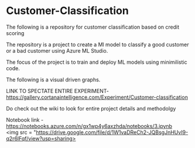 # Customer-Classification
The following is a repository for customer classification based on credit scoring

The repository is a project to create a Ml model to classify a good customer or a bad customer using Azure ML Studio.

The focus of the project is to train and deploy ML models using minimilistic code.

The following is a visual driven graphs.


LINK TO SPECTATE ENTIRE EXPERIMENT- https://gallery.cortanaintelligence.com/Experiment/Customer-classification

Do check out the wiki to look for entire project details and methodolgy

Notebook link -https://notebooks.azure.com/n/gx1wp4y6axzhda/notebooks/3.ipynb
<br>
<img src = "https://drive.google.com/file/d/1W1vaDReCh2-JQBsgJnHUvI9-q2r6lFqf/view?usp=sharing>
